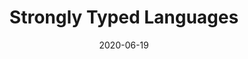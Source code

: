 ---
path: "/blog/strongly-typed-lang"
date: "2020-06-19"
title: "Strongly Typed Languages"
tags: ["Types"]
excerpt: "What is a strongly typed language and why would a developer want to use it?"
---